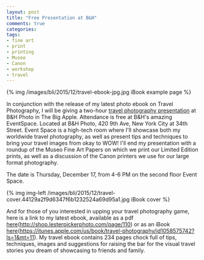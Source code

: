 ```yaml
---
layout: post
title: "Free Presentation at B&H"
comments: true
categories:
tags:
- fine art
- print
- printing
- Museo
- Canon
- workshop
- travel
---
```




{% img /images/bli/2015/12/travel-ebook-jpg.jpg iBook example page %}

In conjunction with the release of my latest photo ebook on Travel Photography, I will be giving a two-hour [travel photography presentation](http://www.bhphotovideo.com/find/eventDetails.jsp/id/2202) at B&H Photo in The Big Apple. Attendance is free at B&H's amazing EventSpace. Located at B&H Photo, 420 9th Ave, New York City at 34th Street. Event Space is a high-tech room where I'll showcase both my worldwide travel photography, as well as present tips and techniques to bring your travel images from okay to WOW! I'll end my presentation with a roundup of the Museo Fine Art Papers on which we print our Limited Edition prints, as well as a discussion of the Canon printers we use for our large format photography. 

<!--more-->

The date is Thursday, December 17, from 4-6 PM on the second floor Event Space. 

{% img img-left /images/bli/2015/12/travel-cover.44129a2f9d6347f6b1232524a69d95a1.jpg iBook cover %}

And for those of you interested in upping your travel photography game, here is a link to my latest ebook, available as a pdf  [here](#)(http://shop.lesterpickerphoto.com/page/110) or as an iBook [here](#)(https://itunes.apple.com/us/book/travel-photography/id1058575742?ls=1&mt=11). My travel ebook contains 234 pages chock full of tips, techniques, images and suggestions for raising the bar for the visual travel stories you dream of showcasing to friends and family. 


